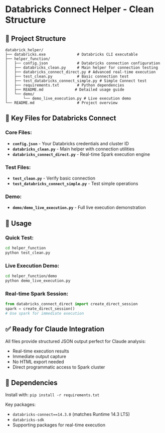 # Databricks Connect Helper - Clean Structure

## 📁 Project Structure

```
databrick_helper/
├── databricks.exe              # Databricks CLI executable
├── helper_function/
│   ├── config.json             # Databricks connection configuration
│   ├── databricks_clean.py     # Main helper for connection testing
│   ├── databricks_connect_direct.py # Advanced real-time execution
│   ├── test_clean.py           # Basic connection test
│   ├── test_databricks_connect_simple.py # Simple Connect test
│   ├── requirements.txt        # Python dependencies
│   ├── README.md              # Detailed usage guide
│   └── demo/
│       └── demo_live_execution.py # Live execution demo
└── README.md                   # Project overview
```

## 🚀 Key Files for Databricks Connect

### Core Files:
- **`config.json`** - Your Databricks credentials and cluster ID
- **`databricks_clean.py`** - Main helper with connection utilities
- **`databricks_connect_direct.py`** - Real-time Spark execution engine

### Test Files:
- **`test_clean.py`** - Verify basic connection
- **`test_databricks_connect_simple.py`** - Test simple operations

### Demo:
- **`demo/demo_live_execution.py`** - Full live execution demonstration

## 🎯 Usage

### Quick Test:
```bash
cd helper_function
python test_clean.py
```

### Live Execution Demo:
```bash
cd helper_function/demo
python demo_live_execution.py
```

### Real-time Spark Session:
```python
from databricks_connect_direct import create_direct_session
spark = create_direct_session()
# Use spark for immediate execution
```

## ✅ Ready for Claude Integration

All files provide structured JSON output perfect for Claude analysis:
- Real-time execution results
- Immediate output capture
- No HTML export needed
- Direct programmatic access to Spark cluster

## 🔧 Dependencies

Install with: `pip install -r requirements.txt`

Key packages:
- `databricks-connect==14.3.0` (matches Runtime 14.3 LTS)
- `databricks-sdk`
- Supporting packages for real-time execution